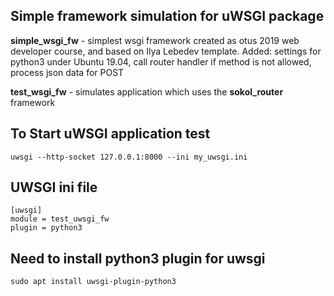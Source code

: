 ## Simple framework simulation for uWSGI package

**simple_wsgi_fw** - simplest wsgi framework created as otus 2019 web developer course, and based on Ilya Lebedev template. Added: settings for python3 under Ubuntu 19.04, call router handler if method is not allowed, process json data for POST

**test_wsgi_fw** - simulates application which uses the **sokol_router** framework

## To Start uWSGI application test
```
uwsgi --http-socket 127.0.0.1:8000 --ini my_uwsgi.ini
```
## UWSGI ini file
```
[uwsgi]
module = test_uwsgi_fw
plugin = python3
```

## Need to install python3 plugin for uwsgi
```
sudo apt install uwsgi-plugin-python3
```

